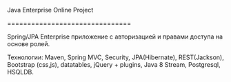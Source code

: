 Java Enterprise Online Project 

===============================

Spring/JPA Enterprise приложение c авторизацией и правами доступа на основе ролей.


Технологии: Maven, Spring MVC, Security, JPA(Hibernate), REST(Jackson), Bootstrap (css,js), datatables, jQuery + plugins, Java 8 Stream, Postgresql, HSQLDB.

